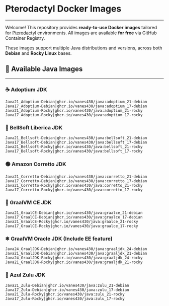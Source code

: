 # Pterodactyl Docker Images
------------------------

Welcome! This repository provides **ready-to-use Docker images** tailored for [Pterodactyl](https://pterodactyl.io) environments. All images are available **for free** via GitHub Container Registry.

These images support multiple Java distributions and versions, across both **Debian** and **Rocky Linux** bases.

## 🔧 Available Java Images
------------------------
### ☕ Adoptium JDK
````
Java21_Adoptium-Debian|ghcr.io/vanes430/java:adoptium_21-debian
Java17_Adoptium-Debian|ghcr.io/vanes430/java:adoptium_17-debian
Java21_Adoptium-Rocky|ghcr.io/vanes430/java:adoptium_21-rocky
Java17_Adoptium-Rocky|ghcr.io/vanes430/java:adoptium_17-rocky
````

### 🔔 BellSoft Liberica JDK
````
Java21_Bellsoft-Debian|ghcr.io/vanes430/java:bellsoft_21-debian
Java17_Bellsoft-Debian|ghcr.io/vanes430/java:bellsoft_17-debian
Java21_Bellsoft-Rocky|ghcr.io/vanes430/java:bellsoft_21-rocky
Java17_Bellsoft-Rocky|ghcr.io/vanes430/java:bellsoft_17-rocky
````

### 🟢 Amazon Corretto JDK
````
Java21_Corretto-Debian|ghcr.io/vanes430/java:corretto_21-debian
Java17_Corretto-Debian|ghcr.io/vanes430/java:corretto_17-debian
Java21_Corretto-Rocky|ghcr.io/vanes430/java:corretto_21-rocky
Java17_Corretto-Rocky|ghcr.io/vanes430/java:corretto_17-rocky
````

### 🧊 GraalVM CE JDK
````
Java21_GraalCE-Debian|ghcr.io/vanes430/java:graalce_21-debian
Java17_GraalCE-Debian|ghcr.io/vanes430/java:graalce_17-debian
Java21_GraalCE-Rocky|ghcr.io/vanes430/java:graalce_21-rocky
Java17_GraalCE-Rocky|ghcr.io/vanes430/java:graalce_17-rocky
````

###  ❄ GraalVM Oracle JDK (Include EE feature)
````
Java24_GraalJDK-Debian|ghcr.io/vanes430/java:graaljdk_24-debian
Java21_GraalJDK-Debian|ghcr.io/vanes430/java:graaljdk_21-debian
Java24_GraalJDK-Rocky|ghcr.io/vanes430/java:graaljdk_24-rocky
Java21_GraalJDK-Rocky|ghcr.io/vanes430/java:graaljdk_21-rocky
````

### 💙 Azul Zulu JDK
````
Java21_Zulu-Debian|ghcr.io/vanes430/java:zulu_21-debian
Java17_Zulu-Debian|ghcr.io/vanes430/java:zulu_17-debian
Java21_Zulu-Rocky|ghcr.io/vanes430/java:zulu_21-rocky
Java17_Zulu-Rocky|ghcr.io/vanes430/java:zulu_17-rocky
````
